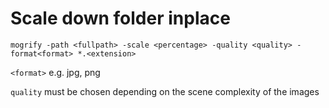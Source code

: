 # Scale down folder inplace

    mogrify -path <fullpath> -scale <percentage> -quality <quality> -format<format> *.<extension>

`<format>` e.g. jpg, png

`quality` must be chosen depending on the scene complexity of the images
